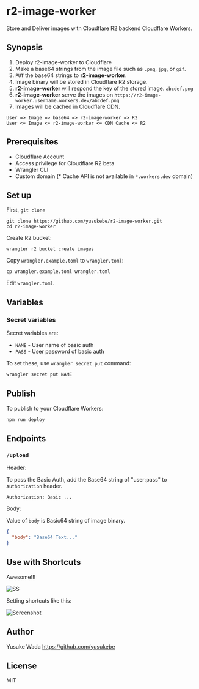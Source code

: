 # r2-image-worker

Store and Deliver images with Cloudflare R2 backend Cloudflare Workers.

## Synopsis

1. Deploy r2-image-worker to Cloudflare
1. Make a base64 strings from the image file such as `.png`, `jpg`, or `gif`.
2. `PUT` the base64 strings to **r2-image-worker**.
3. Image binary will be stored in Cloudflare R2 storage.
4. **r2-image-worker** will respond the key of the stored image. `abcdef.png`
5. **r2-image-worker** serve the images on `https://r2-image-worker.username.workers.dev/abcdef.png`
6. Images will be cached in Cloudflare CDN.

```
User => Image => base64 => r2-image-worker => R2
User <= Image <= r2-image-worker <= CDN Cache <= R2
```

## Prerequisites

* Cloudflare Account
* Access privilege for Cloudflare R2 beta
* Wrangler CLI
* Custom domain (* Cache API is not available in `*.workers.dev` domain)

## Set up


First, `git clone`

```
git clone https://github.com/yusukebe/r2-image-worker.git
cd r2-image-worker
```

Create R2 bucket:

```
wrangler r2 bucket create images
```

Copy `wrangler.example.toml` to `wrangler.toml`:

```
cp wrangler.example.toml wrangler.toml
```

Edit `wrangler.toml`.


## Variables

### Secret variables

Secret variables are:

- `NAME` - User name of basic auth
- `PASS` - User password of basic auth

To set these, use `wrangler secret put` command:

```bash
wrangler secret put NAME
```

## Publish

To publish to your Cloudflare Workers:

```bash
npm run deploy
```

## Endpoints

### `/upload`

Header:

To pass the Basic Auth, add the Base64 string of "user:pass" to `Authorization` header.

```
Authorization: Basic ...
```

Body:

Value of `body` is Basic64 string of image binary.

```json
{
  "body": "Base64 Text..."
}
```

## Use with Shortcuts

Awesome!!!

![SS](https://user-images.githubusercontent.com/10682/167978838-b3ef2d72-81ac-4058-b161-ccb2b4f0bc16.gif)

Setting shortcuts like this:

![Screenshot](https://r2-image-worker.yusukebe.workers.dev/6b371c81284926f01c7af462a1d67c287fed94049570704048eb3ca09097b2c8.png)

## Author

Yusuke Wada <https://github.com/yusukebe>

## License

MIT
